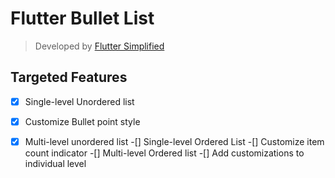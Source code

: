 # Flutter Bullet List
> Developed by [Flutter Simplified](https://www.instagram.com/flutter.simplified/)

## Targeted Features
-[x] Single-level Unordered list
-[x] Customize Bullet point style
-[x] Multi-level unordered list
-[] Single-level Ordered List
-[] Customize item count indicator
-[] Multi-level Ordered list
-[] Add customizations to individual level
 